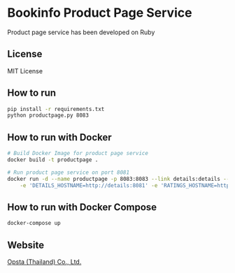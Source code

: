 # Bookinfo Product Page Service

Product page service has been developed on Ruby

## License

MIT License

## How to run

```bash
pip install -r requirements.txt
python productpage.py 8083
```

## How to run with Docker

```bash
# Build Docker Image for product page service
docker build -t productpage .

# Run product page service on port 8081
docker run -d --name productpage -p 8083:8083 --link details:details --link ratings:ratings --link reviews:reviews \
    -e 'DETAILS_HOSTNAME=http://details:8081' -e 'RATINGS_HOSTNAME=http://ratings:8080' -e 'REVIEWS_HOSTNAME=http://reviews:9080' productpage
```

## How to run with Docker Compose

```bash
docker-compose up
```

## Website

[Opsta (Thailand) Co., Ltd.](https://www.opsta.co.th)
